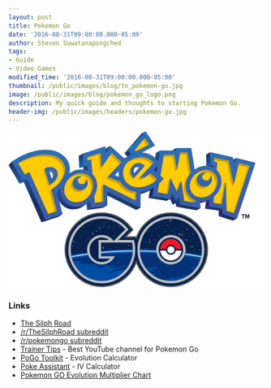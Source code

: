 ```yaml
---
layout: post
title: Pokemon Go
date: '2016-08-31T09:00:00.000-05:00'
author: Steven Suwatanapongched
tags:
- Guide
- Video Games
modified_time: '2016-08-31T09:00:00.000-05:00'
thumbnail: /public/images/blog/tn_pokemon-go.jpg
image: /public/images/blog/pokemon_go_logo.png
description: My quick guide and thoughts to starting Pokemon Go.
header-img: /public/images/headers/pokemon-go.jpg
---
```


![Pokemon Go Logo](/public/images/blog/pokemon_go_logo.png)

### Links

* [The Silph Road](https://thesilphroad.com/)
* [/r/TheSilphRoad subreddit](https://www.reddit.com/r/TheSilphRoad)
* [/r/pokemongo subreddit](https://www.reddit.com/r/pokemongo)
* [Trainer Tips](https://www.youtube.com/channel/UCrtyNMe3xtv3CLg5QR78HzQ) - Best YouTube channel for Pokemon Go
* [PoGo Toolkit](https://pogotoolkit.com/) - Evolution Calculator
* [Poke Assistant](https://pokeassistant.com/main/ivcalculator) - IV Calculator
* [Pokemon GO Evolution Multiplier Chart](http://pokemongohub.net/pokemon-go-evolution-multiplier-chart/)
